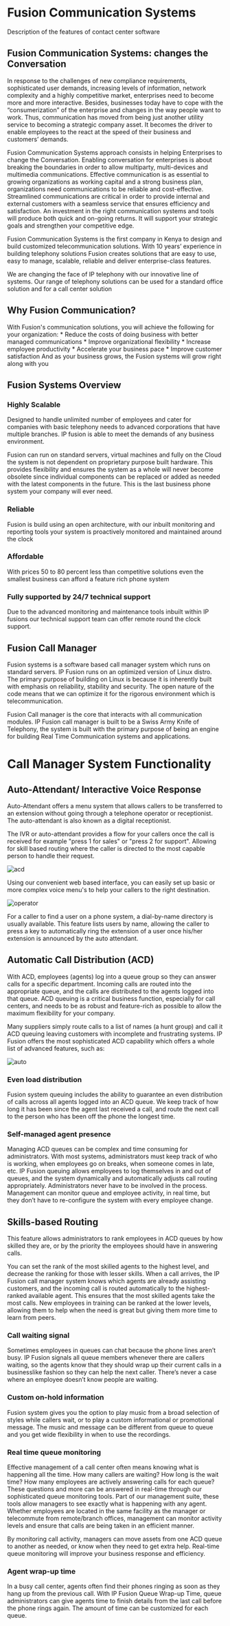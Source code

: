 # Fusion Communication Systems

Description of the features of contact center software

## Fusion Communication Systems: changes the Conversation

In response to the challenges of new compliance requirements, sophisticated user demands,
increasing levels of information, network complexity and a highly competitive market, enterprises
need to become more and more interactive. Besides, businesses today have to cope with the
“consumerization” of the enterprise and changes in the way people want to work.
Thus, communication has moved from being just another utility service to becoming a strategic
company asset. It becomes the driver to enable employees to the react at the speed of their business
and customers’ demands.

Fusion Communication Systems approach consists in helping Enterprises to change the
Conversation. Enabling conversation for enterprises is about breaking the boundaries in order to
allow multiparty, multi-devices and multimedia communications.
Effective communication is as essential to growing organizations as working capital and a strong
business plan, organizations need communications to be reliable and cost-effective.
Streamlined communications are critical in order to provide internal and external customers with a
seamless service that ensures efficiency and satisfaction. An investment in the right communication
systems and tools will produce both quick and on-going returns. It will support your strategic goals
and strengthen your competitive edge.

Fusion Communication Systems is the first company in Kenya to design and build customized
telecommunication solutions. With 10 years’ experience in building telephony solutions Fusion
creates solutions that are easy to use, easy to manage, scalable, reliable and deliver enterprise-class
features.

We are changing the face of IP telephony with our innovative line of systems. Our range of
telephony solutions can be used for a standard office solution and for a call center solution

## Why Fusion Communication?
With Fusion's communication solutions, you will achieve the following for your organization:
    * Reduce the costs of doing business with better managed communications
    * Improve organizational flexibility
    * Increase employee productivity
    * Accelerate your business pace
    * Improve customer satisfaction
And as your business grows, the Fusion systems will grow right along with you

## Fusion Systems Overview

### Highly Scalable
Designed to handle unlimited number of employees and cater for companies with basic telephony
needs to advanced corporations that have multiple branches. IP fusion is able to meet the demands
of any business environment.

Fusion can run on standard servers, virtual machines and fully on the Cloud the system is not
dependent on proprietary purpose built hardware. This provides flexibility and ensures the system
as a whole will never become obsolete since individual components can be replaced or added as
needed with the latest components in the future. This is the last business phone system your
company will ever need.

### Reliable
Fusion is build using an open architecture, with our inbuilt monitoring and reporting tools your
system is proactively monitored and maintained around the clock

### Affordable
With prices 50 to 80 percent less than competitive solutions even the smallest business can
afford a feature rich phone system

### Fully supported by 24/7 technical support
Due to the advanced monitoring and maintenance tools inbuilt within IP fusions our technical
support team can offer remote round the clock support.

## Fusion Call Manager
Fusion systems is a software based call manager system which runs on standard servers. IP Fusion runs
on an optimized version of Linux distro. The primary purpose of building on Linux is because it is
inherently built with emphasis on reliability, stability and security. The open nature of the code
means that we can optimize it for the rigorous environment which is telecommunication.

Fusion Call manager is the core that interacts with all communication modules. IP Fusion call
manager is built to be a Swiss Army Knife of Telephony, the system is built with the primary
purpose of being an engine for building Real Time Communication systems and applications.


# Call Manager System Functionality
## Auto-Attendant/ Interactive Voice Response
Auto-Attendant offers a menu system that allows callers to be transferred to an extension without
going through a telephone operator or receptionist. The auto-attendant is also known as a digital
receptionist.

The IVR or auto-attendant provides a flow for your callers once the call is received for example
"press 1 for sales" or "press 2 for support". Allowing for skill based routing where the caller is
directed to the most capable person to handle their request.

![acd](../images/acd.png)

Using our convenient web based interface, you can easily set up basic or more complex voice menu's
to help your callers to the right destination.

![operator](../images/operator.png)

For a caller to find a user on a phone system, a dial-by-name directory is usually available. This
feature lists users by name, allowing the caller to press a key to automatically ring the extension of a
user once his/her extension is announced by the auto attendant.

## Automatic Call Distribution (ACD)
With ACD, employees (agents) log into a queue group so they can answer calls for a specific
department. Incoming calls are routed into the appropriate queue, and the calls are distributed to the
agents logged into that queue. ACD queuing is a critical business function, especially for call
centers, and needs to be as robust and feature-rich as possible to allow the maximum flexibility for
your company.

Many suppliers simply route calls to a list of names (a hunt group) and call it ACD queuing
leaving customers with incomplete and frustrating systems. IP Fusion offers the most
sophisticated ACD capability which offers a whole list of advanced features, such as:

![auto](../images/auto.png)

### Even load distribution
Fusion system queuing includes the ability to guarantee an even distribution of calls across all agents logged
into an ACD queue. We keep track of how long it has been since the agent last received a call, and
route the next call to the person who has been off the phone the longest time.

### Self-managed agent presence
Managing ACD queues can be complex and time consuming for administrators. With most systems, 
administrators must keep track of who is working, when employees go on breaks, when someone
comes in late, etc. IP Fusion queuing allows employees to log themselves in and out of queues, and
the system dynamically and automatically adjusts call routing appropriately. Administrators never
have to be involved in the process. Management can monitor queue and employee activity, in real
time, but they don’t have to re-configure the system with every employee change.

## Skills-based Routing
This feature allows administrators to rank employees in ACD queues by how skilled they are, or by
the priority the employees should have in answering calls.

You can set the rank of the most skilled agents to the highest level, and decrease the ranking for
those with lesser skills. When a call arrives, the IP Fusion call manager system knows which agents
are already assisting customers, and the incoming call is routed automatically to the highest-ranked
available agent. This ensures that the most skilled agents take the most calls. New employees in
training can be ranked at the lower levels, allowing them to help when the need is great but giving
them more time to learn from peers.

### Call waiting signal
Sometimes employees in queues can chat because the phone lines aren’t busy. IP Fusion signals all
queue members whenever there are callers waiting, so the agents know that they should wrap up
their current calls in a businesslike fashion so they can help the next caller. There’s never a case
where an employee doesn’t know people are waiting.

### Custom on-hold information
Fusion system gives you the option to play music from a broad selection of styles while callers wait, or
to play a custom informational or promotional message. The music and message can be different
from queue to queue and you get wide flexibility in when to use the recordings.

### Real time queue monitoring
Effective management of a call center often means knowing what is happening all the time. How
many callers are waiting? How long is the wait time? How many employees are actively answering
calls for each queue? These questions and more can be answered in real-time through our
sophisticated queue monitoring tools. Part of our management suite, these tools allow managers to 
see exactly what is happening with any agent. Whether employees are located in the same facility as
the manager or telecommute from remote/branch offices, management can monitor activity levels
and ensure that calls are being taken in an efficient manner.

By monitoring call activity, managers can move assets from one ACD queue to another as
needed, or know when they need to get extra help. Real-time queue monitoring will improve
your business response and efficiency.

### Agent wrap-up time
In a busy call center, agents often find their phones ringing as soon as they hang up from the
previous call. With IP Fusion Queue Wrap-up Time, queue administrators can give agents time to
finish details from the last call before the phone rings again. The amount of time can be
customized for each queue.

